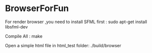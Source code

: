 # BrowserForFun

For render browser ,you need to install SFML first :
    sudo apt-get install libsfml-dev

Compile All :
    make

Open a simple html file in html_test folder:
    ./build/browser





